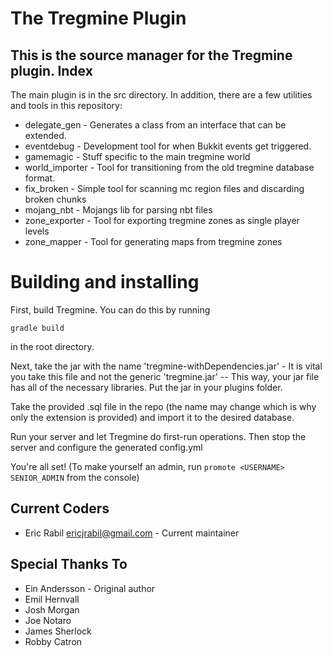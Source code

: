 The Tregmine Plugin
========

This is the source manager for the Tregmine plugin.
Index
-----

The main plugin is in the src directory. In addition, there are a few utilities
and tools in this repository:

 * delegate_gen - Generates a class from an interface that can be extended.
 * eventdebug - Development tool for when Bukkit events get triggered.
 * gamemagic - Stuff specific to the main tregmine world
 * world_importer - Tool for transitioning from the old tregmine database
 format.
 * fix_broken - Simple tool for scanning mc region files and discarding broken chunks
 * mojang_nbt - Mojangs lib for parsing nbt files
 * zone_exporter - Tool for exporting tregmine zones as single player levels
 * zone_mapper - Tool for generating maps from tregmine zones

Building and installing
========
First, build Tregmine. You can do this by running
```
gradle build
```
in the root directory.

Next, take the jar with the name 'tregmine-withDependencies.jar' - It is vital you take this file and not the generic 'tregmine.jar' -- This way, your jar file has all of the necessary libraries. Put the jar in your plugins folder.

Take the provided .sql file in the repo (the name may change which is why only the extension is provided) and import it to the desired database.

Run your server and let Tregmine do first-run operations. Then stop the server and configure the generated config.yml

You're all set! (To make yourself an admin, run `promote <USERNAME> SENIOR_ADMIN` from the console)

Current Coders
-------
 * Eric Rabil <ericjrabil@gmail.com> - Current maintainer

Special Thanks To
------------
 * Ein Andersson - Original author
 * Emil Hernvall
 * Josh Morgan
 * Joe Notaro
 * James Sherlock
 * Robby Catron
